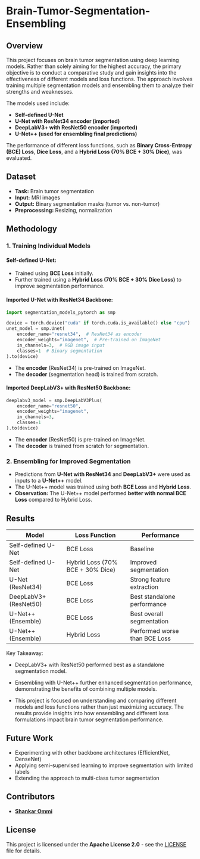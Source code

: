 # Brain-Tumor-Segmentation-Ensembling

## Overview
This project focuses on brain tumor segmentation using deep learning models. Rather than solely aiming for the highest accuracy, the primary objective is to conduct a comparative study and gain insights into the effectiveness of different models and loss functions. The approach involves training multiple segmentation models and ensembling them to analyze their strengths and weaknesses.

The models used include:

- **Self-defined U-Net**
- **U-Net with ResNet34 encoder (imported)**
- **DeepLabV3+ with ResNet50 encoder (imported)**
- **U-Net++ (used for ensembling final predictions)**

The performance of different loss functions, such as **Binary Cross-Entropy (BCE) Loss**, **Dice Loss**, and a **Hybrid Loss (70% BCE + 30% Dice)**, was evaluated.

## Dataset
- **Task:** Brain tumor segmentation
- **Input:** MRI images
- **Output:** Binary segmentation masks (tumor vs. non-tumor)
- **Preprocessing:** Resizing, normalization

## Methodology
### 1. **Training Individual Models**
#### **Self-defined U-Net:**
- Trained using **BCE Loss** initially.
- Further trained using a **Hybrid Loss (70% BCE + 30% Dice Loss)** to improve segmentation performance.

#### **Imported U-Net with ResNet34 Backbone:**
```python
import segmentation_models_pytorch as smp

device = torch.device("cuda" if torch.cuda.is_available() else "cpu")
unet_model = smp.Unet(
    encoder_name="resnet34",  # ResNet34 as encoder
    encoder_weights="imagenet",  # Pre-trained on ImageNet
    in_channels=3,  # RGB image input
    classes=1  # Binary segmentation
).to(device)
```
- The **encoder** (ResNet34) is pre-trained on ImageNet.
- The **decoder** (segmentation head) is trained from scratch.

#### **Imported DeepLabV3+ with ResNet50 Backbone:**
```python
deeplabv3_model = smp.DeepLabV3Plus(
    encoder_name="resnet50",
    encoder_weights="imagenet",
    in_channels=3,
    classes=1
).to(device)
```
- The **encoder** (ResNet50) is pre-trained on ImageNet.
- The **decoder** is trained from scratch for segmentation.

### 2. **Ensembling for Improved Segmentation**
- Predictions from **U-Net with ResNet34** and **DeepLabV3+** were used as inputs to a **U-Net++** model.
- The U-Net++ model was trained using both **BCE Loss** and **Hybrid Loss**.
- **Observation:** The U-Net++ model performed **better with normal BCE Loss** compared to Hybrid Loss.

## Results
| Model | Loss Function | Performance |
|--------|--------------|-------------|
| Self-defined U-Net | BCE Loss | Baseline |
| Self-defined U-Net | Hybrid Loss (70% BCE + 30% Dice) | Improved segmentation |
| U-Net (ResNet34) | BCE Loss | Strong feature extraction |
| DeepLabV3+ (ResNet50) | BCE Loss | Best standalone performance |
| U-Net++ (Ensemble) | BCE Loss | Best overall segmentation |
| U-Net++ (Ensemble) | Hybrid Loss | Performed worse than BCE Loss |

Key Takeaway:

- DeepLabV3+ with ResNet50 performed best as a standalone segmentation model.

- Ensembling with U-Net++ further enhanced segmentation performance, demonstrating the benefits of combining multiple models.

- This project is focused on understanding and comparing different models and loss functions rather than just maximizing accuracy. The results provide insights into how ensembling and different loss formulations impact brain tumor segmentation performance.

## Future Work
- Experimenting with other backbone architectures (EfficientNet, DenseNet)
- Applying semi-supervised learning to improve segmentation with limited labels
- Extending the approach to multi-class tumor segmentation

## Contributors
- **[Shankar Ommi](https://github.com/ShankarOmmi)**

## License
This project is licensed under the **Apache License 2.0** - see the [LICENSE](LICENSE) file for details.

